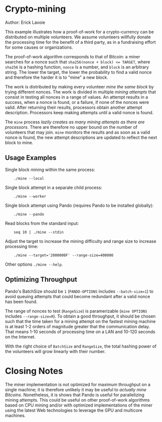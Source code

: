 # Crypto-mining

Author: Erick Lavoie

This example illustrates how a proof-of-work for a crypto-currency can be
distributed on multiple volunteers. We assume volunteers willfully donate the
processing time for the benefit of a third party, as in a fundraising effort
for some causes or organizations.

The proof-of-work algorithm corresponds to that of Bitcoin: a miner searches
for a nonce such that ````sha256(nonce + block) <= TARGET````, where
````sha256```` is a hashing function, ````nonce```` is a number, and ````block```` is an
arbitrary string. The lower the target, the lower the probability to find a
valid nonce and therefore the harder it is to "mine" a new block.

The work is distributed by making every volunteer *mine the same block* by
trying different nonces. The work is divided in multiple *mining attempts* that
consist in testing all nonces in a range of values. An attempt results in a
success, when a nonce is found, or a failure, if none of the nonces were valid.
After returning their results, processors obtain another attempt description.
Processors keep making attempts until a valid nonce is found. 

The ````mine```` process *lazily creates as many mining attempts as there are
processors*. There are therefore no upper bound on the number of volunteers
that may join. ````mine```` monitors the results and as soon as a valid nonce
is found, the new attempt descriptions are updated to reflect the next block to
mine.

## Usage Examples

Single block mining within the same process:
````
    ./mine --local 
````

Single block attempt in a separate child process:
````
    ./mine --worker 
````

Single block attempt using Pando (requires Pando to be installed globally):
````
    ./mine --pando
````

Read blocks from the standard input:
````
    seq 10 | ./mine --stdin
````

Adjust the target to increase the mining difficulty and range size to increase
processing time:
````
    ./mine --target='2000000F' --range-size=400000
````

Other options ````./mine --help````.

## Optimizing Throughput

Pando's BatchSize should be ````1```` (````PANDO-OPTIONS```` includes
````--batch-size=1````) to avoid queuing attempts that could become redundant
after a valid nonce has been found.

The range of nonces to test (````RangeSize````) is paramerizable (````mine
OPTIONS```` includes ````--range-size=R````). To obtain a good throughput, it
should be chosen such that the time taken for a mining attempt on the fastest
mining machine is at least 1-2 orders of magnitude greater that the
communication delay. That means 1-10 seconds of processing time on a LAN and
10-120 seconds on the Internet.

With the right choice of ````BatchSize```` and ````RangeSize````, the total
hashing power of the volunteers will grow linearly with their number.

# Closing Notes

The miner implementation is not optimized for maximum throughput on a single
machine; it is therefore unlikely it may be useful to *actually mine Bitcoins*.
Nonetheless, it is shows that Pando is useful for parallelizing mining
attempts.  This could be useful on other proof-of-work algorithms based on CPU
mining and/or with optimized implementations of the miner using the latest Web
technologies to leverage the GPU and multicore machines.
